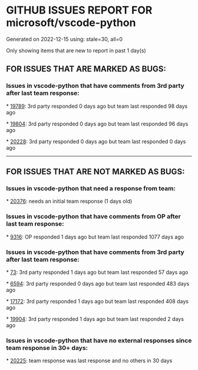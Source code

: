 
# GITHUB ISSUES REPORT FOR microsoft/vscode-python


Generated on 2022-12-15 using: stale=30, all=0


Only showing items that are new to report in past 1 day(s)


## FOR ISSUES THAT ARE MARKED AS BUGS:


### Issues in vscode-python that have comments from 3rd party after last team response:


\* [19789](https://github.com/microsoft/vscode-python/issues/19789 "BUG: can't discover pytest tests because of ValueError: sourece code string cannot contain null bytes"): 3rd party responded 0 days ago but team last responded 98 days ago

\* [19804](https://github.com/microsoft/vscode-python/issues/19804 "unexpected situation while processing a pytest node during test discovery"): 3rd party responded 0 days ago but team last responded 96 days ago

\* [20228](https://github.com/microsoft/vscode-python/issues/20228 "Click the run button for a test causes the explorer to switch to the files explorer"): 3rd party responded 0 days ago but team last responded 0 days ago

---

## FOR ISSUES THAT ARE NOT MARKED AS BUGS:


### Issues in vscode-python that need a response from team:


\* [20376](https://github.com/microsoft/vscode-python/issues/20376 "Adopt lifecycleManagedByParent for debug sessions"): needs an initial team response (1 days old)

### Issues in vscode-python that have comments from OP after last team response:


\* [9316](https://github.com/microsoft/vscode-python/issues/9316 "Avoid adding commands to shell history"): OP responded 1 days ago but team last responded 1077 days ago

### Issues in vscode-python that have comments from 3rd party after last team response:


\* [73](https://github.com/microsoft/vscode-python/issues/73 "Feature suggestion: run Django unittests"): 3rd party responded 1 days ago but team last responded 57 days ago

\* [6594](https://github.com/microsoft/vscode-python/issues/6594 "Support an output stream from the testing adapter script."): 3rd party responded 0 days ago but team last responded 483 days ago

\* [17172](https://github.com/microsoft/vscode-python/issues/17172 "Support IPython for Shift+Enter (execute line in terminal)"): 3rd party responded 1 days ago but team last responded 408 days ago

\* [19904](https://github.com/microsoft/vscode-python/issues/19904 "Select interpreter is confusing when there're very few envs"): 3rd party responded 1 days ago but team last responded 2 days ago

### Issues in vscode-python that have no external responses since team response in 30+ days:


\* [20225](https://github.com/microsoft/vscode-python/issues/20225 "different behavior of Run vs Run Without Debugging ?"): team response was last response and no others in 30 days
